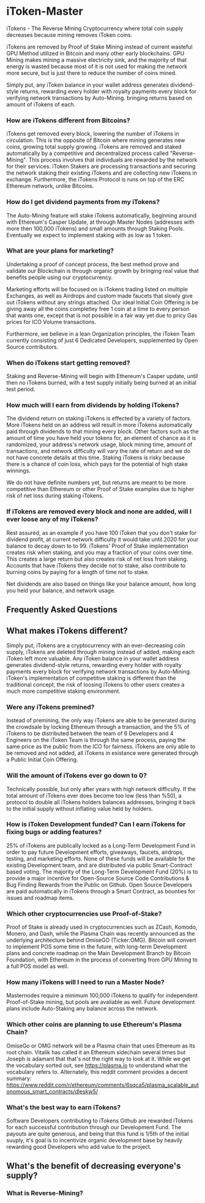 # iToken-Master

iTokens - The Reverse Mining Cryptocurrency where total coin supply decreases because mining removes iToken coins. 

iTokens are removed by Proof of Stake Mining instead of current wasteful GPU Method utilized in Bitcoin and many other early blockchains. GPU Mining makes mining a massive electricity sink, and the majority of that energy is wasted because most of it is not used for making the network more secure, but is just there to reduce the number of coins mined.

Simply put, any iToken balance in your wallet address generates dividend-style returns, rewarding every holder with royalty payments every block for verifying network transactions by Auto-Mining. bringing returns based on amount of iTokens of each. 

### How are iTokens different from Bitcoins?

iTokens get removed every block, lowering the number of iTokens in circulation. This is the opposite of Bitcoin where mining generates new coins, growing total supply growing. iTokens are removed and staked automatically by a competitive and decentralized process called "Reverse-Mining". This process involves that individuals are rewarded by the network for their services. iToken Stakers are processing transactions and securing the network staking their existing iTokens and are collecting new iTokens in exchange. Furthermore, the iTokens Protocol is runs on top of the ERC Ethereum network, unlike Bitcoins.


### How do I get dividend payments from my iTokens?

The Auto-Mining feature will stake iTokens automatically, beginning around with Ethereum's Casper Update, at through Master Nodes (addresses with more then 100,000 iTokens) and small amounts through Staking Pools. Eventually we expect to implement staking with as low as 1 token.

### What are your plans for marketing?

Undertaking a proof of concept process, the best method prove and validate our Blockchain is through organic growth by bringing real value that benefits people using our cryptocurrency. 

Marketing efforts will be focused on is iTokens trading listed on multiple Exchanges, as well as Airdrops and custom made faucets that slowly give out iTokens without any strings attached. Our ideal Initial Coin Offering is be giving away all the coins completley free 1 coin at a time to every person that wants one, except that is not possible in a fair way yet due to pricy Gas prices for ICO Volume transactions.

Furthermore, we believe in a lean Organization principles, the iToken Team currently consisting of just 6 Dedicated Developers, supplemented by Open Source contributors.

### When do iTokens start getting removed?

Staking and Reverse-Mining will begin with Ethereum's Casper update, until then no iTokens burned, with a test supply initially being burned at an initial test period.


### How much will I earn from dividends by holding iTokens?

The dividend return on staking iTokens is effected by a variety of factors. More iTokens held on an address will result in more iTokens automatically paid through dividends to that mining every block. Other factors such as the amount of time you have held your tokens for, an element of chance as it is randomized, your address's network usage, block mining time, amount of transactions, and network difficulty will vary the rate of return and we do not have concrete details at this time. Staking iTokens is risky because there is a chance of coin loss, which pays for the potential of high stake winnings. 

We do not have definite numbers yet, but returns are meant to be more competitive than Ethereum or other Proof of Stake examples due to higher risk of net loss during staking iTokens.


### If iTokens are removed every block and none are added, will I ever loose any of my iTokens?

Rest assured, as an example if you have 100 iToken that you don't stake for dividend profit, at current network difficulty it would take until 2020 for your balance to decay down to to 99. iTokens' Proof of Stake implementation creates risk when staking, and you may a fraction of your coins over time. This creates a large return but also creates risk of net loss from staking. Accounts that have iTokens they decide not to stake, also contribute to burning coins by paying for a length of time not to stake.

Net dividends are also based on things like your balance amount, how long you held your balance, and network usage.


## Frequently Asked Questions


## What makes iTokens different?

Simply put, iTokens are a cryptocurrency with an ever-decreasing coin supply, iTokens are deleted through mining instead of added, making each iToken left more valuable. Any iToken balance in your wallet address generates dividend-style returns, rewarding every holder with royalty payments every block for verifying network transactions by Auto-Mining. iToken's implementation of competitive staking is different than the traditional concept, the risk of loosing iTokens to other users creates a much more competitive staking environment.

### Were any iTokens premined?

Instead of premining, the only way iTokens are able to be generated during the crowdsale by locking Ethereum through a transaction, and the 5% of iTokens to be distributed between the team of 6 Developers and 4 Engineers on the iToken Team is through the same process, paying the same price as the public from the ICO for fairness. iTokens are only able to be removed and not added, all iTokens in existance were generated through a Public Initial Coin Offering.

### Will the amount of iTokens ever go down to 0?

Technically possible, but only after years with high network difficulty. If the total amount of iTokens ever does become too low (less than %50), a protocol to double all iTokens holders balances addresses, bringing it back to the initial supply without inflating value held by holders.


### How is iToken Development funded? Can I earn iTokens for fixing bugs or adding features?

25% of iTokens are publically locked as a Long-Term Development Fund in order to pay future Development efforts, giveaways, faucets, airdrops, testing, and marketing efforts. None of these funds will be available for the existing Development team, and are distributed via public Smart-Contract based voting. The majority of the Long-Term Development Fund (20%) is to provide a major incentive for Open-Source Source Code Contributions & Bug Finding Rewards from the Public on Github. Open Source Developers are paid automatically in iTokens through a Smart Contract, as bounties for issues and roadmap items.


### Which other cryptocurrencies use Proof-of-Stake?

Proof of Stake is already used in cryptocurrencies such as ZCash, Komodo, Monero, and Dash, while the Plasma Chain was recently announced as the underlying architecture behind OmiseGO (Ticker:OMG). Bitcoin will convert to implement POS some time in the future, with long-term Development plans and concrete roadmap on the Main Development Branch by Bitcoin Foundation, with Ethereum in the process of converting from GPU Mining to a full POS model as well.

### How many iTokens will I need to run a Master Node?

Masternodes require a minimum 100,000 iTokens to qualify for independent Proof-of-Stake mining, but pools are avaliable as well. Future development plans include Auto-Staking any balance across the network.

### Which other coins are planning to use Ethereum's Plasma Chain?

OmiseGo or OMG network will be a Plasma chain that uses Ethereum as its root chain. Vitalik has called it an Ethereum sidechain several times but Joseph is adamant that that's not the right way to look at it. While we get the vocabulary sorted out, see https://plasma.io to understand what the vocabulary refers to. Alternately, this reddit comment provides a decent summary: https://www.reddit.com/r/ethereum/comments/6sqca5/plasma_scalable_autonomous_smart_contracts/dleskw5/


### What's the best way to earn iTokens?

Software Developers contributing to iTokens Github are rewarded iTokens for each successful contribution through our Development Fund. The payouts are quite generous, and being that this fund is 1/5th of the initial suuply, it's goal is to incentivize organic development base by heavily rewarding good Developers who add value to the project.


## What's the benefit of decreasing everyone's supply?

### What is Reverse-Mining?
